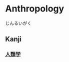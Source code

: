 # Anthropology
じんるいがく

## Kanji
### [人](人.md)[類](../Kanji/kanji-dict/類.md)[学](../Kanji/kanji-dict/学.md)